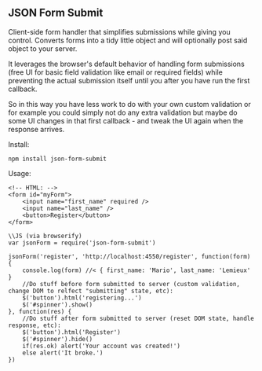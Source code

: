 ##  JSON Form Submit

Client-side form handler that simplifies submissions while giving you control.  Converts forms into a tidy little object and will optionally post said object to your server.

It leverages the browser's default behavior of handling form submissions (free UI for basic field validation like email or required fields) while preventing the actual submission itself until you after you have run the first callback. 

So in this way you have less work to do with your own custom validation or for example you could simply not do any extra validation but maybe do some UI changes in that first callback - and tweak the UI again when the response arrives. 

Install: 
```
npm install json-form-submit
```


Usage:

```
<!-- HTML: -->
<form id="myForm">
    <input name="first_name" required />
    <input name="last_name" />
    <button>Register</button>                
</form>
```

```
\\JS (via browserify)
var jsonForm = require('json-form-submit')

jsonForm('register', 'http://localhost:4550/register', function(form) {
    console.log(form) //< { first_name: 'Mario', last_name: 'Lemieux' }    
    //Do stuff before form submitted to server (custom validation, change DOM to relfect "submitting" state, etc):    
    $('button').html('registering...')
    $('#spinner').show()
}, function(res) {
    //Do stuff after form submitted to server (reset DOM state, handle response, etc):
    $('button').html('Register')
    $('#spinner').hide()
    if(res.ok) alert('Your account was created!')
    else alert('It broke.')
})
```

